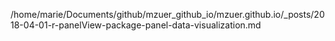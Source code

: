 /home/marie/Documents/github/mzuer_github_io/mzuer.github.io/_posts/2018-04-01-r-panelView-package-panel-data-visualization.md